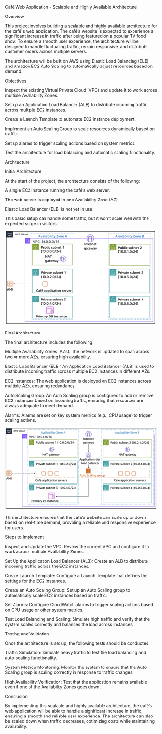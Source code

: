 Café Web Application - Scalable and Highly Available Architecture



Overview

This project involves building a scalable and highly available architecture for the café's web application. The café’s website is expected to experience a significant increase in traffic after being featured on a popular TV food show. To ensure a smooth user experience, the architecture will be designed to handle fluctuating traffic, remain responsive, and distribute customer orders across multiple servers.

The architecture will be built on AWS using Elastic Load Balancing (ELB) and Amazon EC2 Auto Scaling to automatically adjust resources based on demand.



Objectives


Inspect the existing Virtual Private Cloud (VPC) and update it to work across multiple Availability Zones.

Set up an Application Load Balancer (ALB) to distribute incoming traffic across multiple EC2 instances.

Create a Launch Template to automate EC2 instance deployment.

Implement an Auto Scaling Group to scale resources dynamically based on traffic.

Set up alarms to trigger scaling actions based on system metrics.

Test the architecture for load balancing and automatic scaling functionality.


Architecture



Initial Architecture


At the start of the project, the architecture consists of the following:

A single EC2 instance running the café’s web server.

The web server is deployed in one Availability Zone (AZ).

Elastic Load Balancer (ELB) is not yet in use.

This basic setup can handle some traffic, but it won't scale well with the expected surge in visitors.


![Image Description](https://github.com/LizaImmax/AWS-Cloud-Projects/blob/main/Creating%20a%20Scalable%20and%20Highly%20Available%20Environment%20for%20the%20cafe/images/starting-architecture.png)




Final Architecture


The final architecture includes the following:

Multiple Availability Zones (AZs): The network is updated to span across two or more AZs, ensuring high availability.

Elastic Load Balancer (ELB): An Application Load Balancer (ALB) is used to distribute incoming traffic across multiple EC2 instances in different AZs.

EC2 Instances: The web application is deployed on EC2 instances across multiple AZs, ensuring redundancy.

Auto Scaling Group: An Auto Scaling group is configured to add or remove EC2 instances based on incoming traffic, ensuring that resources are always adequate to meet demand.

Alarms: Alarms are set on key system metrics (e.g., CPU usage) to trigger scaling actions.



![Image Description](https://github.com/LizaImmax/AWS-Cloud-Projects/blob/main/Creating%20a%20Scalable%20and%20Highly%20Available%20Environment%20for%20the%20cafe/images/final-architecture.png)



This architecture ensures that the café’s website can scale up or down based on real-time demand, providing a reliable and responsive experience for users.



Steps to Implement

Inspect and Update the VPC: Review the current VPC and configure it to work across multiple Availability Zones.

Set Up the Application Load Balancer (ALB): Create an ALB to distribute incoming traffic across the EC2 instances.

Create Launch Template: Configure a Launch Template that defines the settings for the EC2 instances.

Create an Auto Scaling Group: Set up an Auto Scaling group to automatically scale EC2 instances based on traffic.

Set Alarms: Configure CloudWatch alarms to trigger scaling actions based on CPU usage or other system metrics.

Test Load Balancing and Scaling: Simulate high traffic and verify that the system scales correctly and balances the load across instances.



Testing and Validation

Once the architecture is set up, the following tests should be conducted:


Traffic Simulation: Simulate heavy traffic to test the load balancing and auto-scaling functionality.

System Metrics Monitoring: Monitor the system to ensure that the Auto Scaling group is scaling correctly in response to traffic changes.

High Availability Verification: Test that the application remains available even if one of the Availability Zones goes down.


Conclusion


By implementing this scalable and highly available architecture, the café’s web application will be able to handle a significant increase in traffic, ensuring a smooth and reliable user experience. The architecture can also be scaled down when traffic decreases, optimizing costs while maintaining availability.



